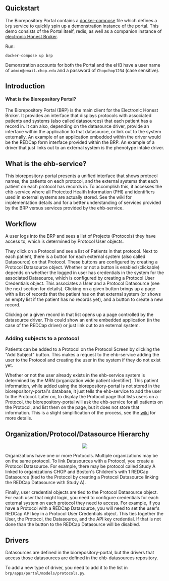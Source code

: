 ## Quickstart

The Biorepository Portal contains a [docker-compose](https://www.docker.com/docker-compose) file which defines a `brp` service to quickly spin up a demonstration instance of the portal. This demo consists of the Portal itself, redis, as well as a companion instance of [electronic Honest Broker](https://github.com/chop-dbhi/ehb-service).

Run:

`docker-compose up brp`

Demonstration accounts for both the Portal and the eHB have a user name of `admin@email.chop.edu` and a password of `Chopchop1234` (case sensitive).

## Introduction

#### What is the Biorepository Portal?

The Biorepository Portal (BRP) is the main client for the Electronic Honest Broker.
It provides an interface that displays protocols with associated patients and systems
(also called datasources) that each patient has a record in. It can also, depending
on the datasource driver, provide an interface within the application to that
datasource, or link out to the system externally. An example of an application
embedded within the driver would be the REDCap form interface provided within the
BRP. An example of a driver that just links out to an external system is the
phenotype intake driver.

## What is the ehb-service?

This biorepository-portal presents a unified interface that shows protocol names,
the patients on each protocol, and the external systems that each patient on
each protocol has records in. To accomplish this, it accesses the ehb-service
where all Protected Health Information (PHI) and identifiers used in external
systems are actually stored. See the wiki for implementation details and for a
better understanding of services provided by the BRP versus services provided
by the ehb-service.


## Workflow

A user logs into the BRP and sees a list of Projects (Protocols) they have
access to, which is determined by Protocol User objects.

They click on a Protocol and see a list of Patients in that protocol.
Next to each patient, there is a button for each external system
(also called Datasource) on that Protocol. These buttons are configured by
creating a Protocol Datasource object. Whether or not a button is enabled
(clickable) depends on whether the logged in user has credentials in the system
for the associated Datasource, which is configured by creating a Protocol User
Credentials object. This associates a User and a Protocol Datasource (see the
next section for details). Clicking on a given button brings up a page with a
list of records that the patient has on that external system (or shows an empty
list if the patient has no records yet), and a button to create a new record.

Clicking on a given record in that list opens up a page controlled by the
datasource driver. This could show an entire embedded application (in the case
of the REDCap driver) or just link out to an external system.

### Adding subjects to a protocol
Patients can be added to a Protocol on the Protocol Screen by clicking the
"Add Subject" button. This makes a request to the ehb-service adding the
user to the Protocol and creating the user in the system if they do not exist
yet.  

Whether or not the user already exists in the ehb-service system is determined
by the MRN (organization wide patient identifier). This patient information,
while added using the biorepository-portal is not stored in the biorepository-portal's
database, it just tells the ehb-service to add the user to the Protocol.
Later on, to display the Protocol page that lists users on a Protocol, the
biorepository-portal will ask the ehb-service for all patients on the Protocol,
and list them on the page, but it does not store that information. This is a
slight simplification of the process, see the
[wiki](http://github.com/chop-dbhi/biorepo-portal/wiki/Biorepository-portal-and-ehb-service:-Separation-of-Concerns)
for more details.

## Organization/Protocol/Datasource Hierarchy

<center>
<img src="http://github.com/chop-dbhi/biorepo-portal/raw/master/doc/datamodel.png"/>
</center>

Organizations have one or more Protocols. Multiple organizations may be on the
same protocol. To link Datasources with a Protocol, you create a Protocol
Datasource.  For example, there may be protocol called Study A linked to
organizations CHOP and Boston's Children's with 1 REDCap Datasource (tied to
the Protocol by creating a Protocol Datasource linking the REDCap Datasource
with Study A).

Finally, user credential objects are tied to the Protocol Datasource object. For
each user that might login, you need to configure credentials for each external
system on each protocol they need to access. For example, if you have a Protocol
with a REDCap Datasource, you will need to set the user's REDCap API key in a
Protocol User Credentials object. This ties together the User, the Protocol, the
Datasource, and the API key credential. If that is not done than the button to
the REDCap Datasource will be disabled.

## Drivers
Datasources are defined in the biorepository-portal, but the drivers that access
those datasources are defined in the ehb-datasources repository.

To add a new type of driver, you need to add it to the list in
`brp/apps/portal/models/protocols.py`.

